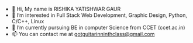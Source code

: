 - 👋 Hi, My name is RISHIKA YATISHWAR GAUR
- 👀 I’m interested in Full Stack Web Development, Graphic Design, Python, C/C++, Linux
- 🌱 I’m currently pursuing BE in computer Science from CCET  (ccet.ac.in)
- 📫 You can contact me at gotguitarinninthclass@gmail.com
